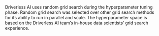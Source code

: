 Driverless AI uses random grid search during the hyperparameter tuning phase. Random grid search was selected over other grid search methods for its ability to run in parallel and scale. The hyperparameter space is based on the Driverless AI team’s in-house data scientists’ grid search experience.

